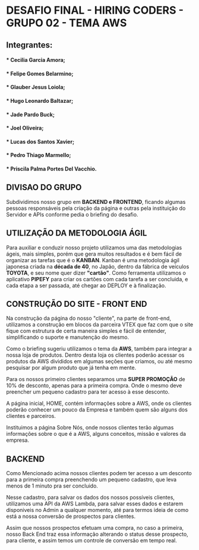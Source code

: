 # DESAFIO FINAL - HIRING CODERS - GRUPO 02 - TEMA AWS

## Integrantes: 
#### * Cecilia Garcia Amora;
#### * Felipe Gomes Belarmino;
#### * Glauber Jesus Loiola;
#### * Hugo Leonardo Baltazar;
#### * Jade Pardo Buck;
#### * Joel Oliveira;
#### * Lucas dos Santos Xavier;
#### * Pedro Thiago Marmello;
#### * Priscila Palma Portes Del Vacchio.

## DIVISAO DO GRUPO
Subdividimos nosso grupo em **BACKEND e FRONTEND**, ficando algumas pessoas responsáveis pela criação da página e outras pela instituição do Servidor e APIs conforme pedia o briefing do desafio. 

## UTILIZAÇÃO DA METODOLOGIA ÁGIL
Para auxiliar e conduzir nosso projeto utilizamos uma das metodologias ágeis, mais simples, porém que gera muitos resultados e é bem fácil de organizar as tarefas que é o **KANBAN**. Kanban é uma metodologia ágil japonesa criada na __década de 40__, no Japão, dentro da fábrica de veículos **TOYOTA**, e seu nome quer dizer __"cartão"__. Como ferramenta utilizamos o aplicativo **PIPEFY** para criar os cartões com cada tarefa a ser concluida, e cada etapa a ser passada, até chegar ao DEPLOY e à finalização. 

## CONSTRUÇÃO DO SITE - FRONT END
Na construção da página do nosso "cliente", na parte de front-end, utilizamos a construção em blocos da parceira VTEX que faz com que o site fique com estrutura de certa maneira simples e fácil de entender, simplificando o suporte e manutenção do mesmo. 

Como o briefing sugeriu utilizamos o tema da **AWS**, também para integrar a nossa loja de produtos. Dentro desta loja os clientes poderão acessar os produtos da AWS divididos em algumas seções que criamos, ou até mesmo pesquisar por algum produto que já tenha em mente. 

Para os nossos primeiro clientes separamos uma **SUPER PROMOÇÃO** de 10% de desconto, apenas para a primeira compra. Onde o mesmo deve preencher um pequeno cadastro para ter acesso à esse desconto. 

A página inicial, HOME, contém informações sobre a AWS, onde os clientes poderão conhecer um pouco da Empresa e também quem são alguns dos clientes e parceiros. 

Instituimos a página Sobre Nós, onde nossos clientes terão algumas informações sobre o que é a AWS, alguns conceitos, missão e valores da empresa. 

## BACKEND 
Como Mencionado acima nossos clientes podem ter acesso a um desconto para a primeira compra preenchendo um pequeno cadastro, que leva menos de 1 minuto pra ser concluido. 

Nesse cadastro, para salvar os dados dos nossos possíveis clientes, utilizamos uma API da AWS Lambda, para salvar esses dados e estarem disponiveis no Admin a qualquer momento, até para termos ideia de como está a nossa conversão de prospectos para clientes.

Assim que nossos prospectos efetuam uma compra, no caso a primeira, nosso Back End traz essa informação alterando o status desse prospecto, para cliente, e assim temos um controle de conversão em tempo real. 

